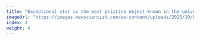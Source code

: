 ```yaml
---
title: "Exceptional star is the most pristine object known in the universe"
imageUrl: "https://images.newscientist.com/wp-content/uploads/2025/10/03115011/SEI_268518337.jpg?width=788"
index: 4
weight: 4
---
```

